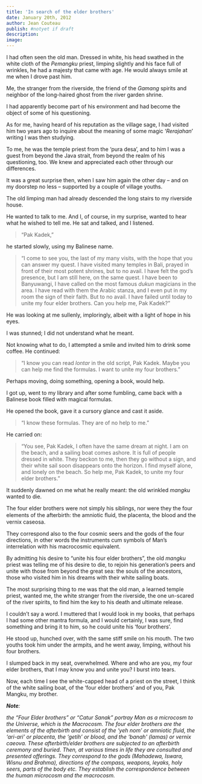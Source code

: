 ```yaml
---
title: 'In search of the elder brothers'
date: January 20th, 2012
author: Jean Couteau
publish: #notyet if draft
description:
image:
---
```

I had often seen the old man. Dressed in white, his head swathed in the white cloth of the _Pemangku_ priest, limping slightly and his face full of wrinkles, he had a majesty that came with age. He would always smile at me when I drove past him.

Me, the stranger from the riverside, the friend of the _Gamang_ spirits and neighbor of the long-haired ghost from the river garden shrine.

I had apparently become part of his environment and had become the object of some of his questioning.

As for me, having heard of his reputation as the village sage, I had visited him two years ago to inquire about the meaning of some magic ‘_Rerajahan_’ writing I was then studying.

To me, he was the temple priest from the ‘pura desa’, and to him I was a guest from beyond the Java strait, from beyond the realm of his questioning, too. We knew and appreciated each other through our differences.

It was a great surprise then, when I saw him again the other day – and on my doorstep no less – supported by a couple of village youths.

The old limping man had already descended the long stairs to my riverside house.

He wanted to talk to me. And I, of course, in my surprise, wanted to hear what he wished to tell me. He sat and talked, and I listened.

>“Pak Kadek,”

he started slowly, using my Balinese name.

>“I come to see you, the last of my many visits, with the hope that you can answer my quest. I have visited many temples in Bali, prayed in front of their most potent shrines, but to no avail. I have felt the god’s presence, but I am still here, on the same quest. I have been to Banyuwangi, I have called on the most famous _dukun_ magicians in the area. I have read with them the Arabic stanza, and I even put in my room the sign of their faith. But to no avail. I have failed until today to unite my four elder brothers. Can you help me, Pak Kadek?”

He was looking at me sullenly, imploringly, albeit with a light of hope in his eyes.

I was stunned; I did not understand what he meant.

Not knowing what to do, I attempted a smile and invited him to drink some coffee. He continued:

>“I know you can read _lontar_ in the old script, Pak Kadek. Maybe you can help me find the formulas. I want to unite my four brothers.”

Perhaps moving, doing something, opening a book, would help.

I got up, went to my library and after some fumbling, came back with a Balinese book filled with magical formulas.

He opened the book, gave it a cursory glance and cast it aside.

>“I know these formulas. They are of no help to me.”

He carried on:

>“You see, Pak Kadek, I often have the same dream at night. I am on the beach, and a sailing boat comes ashore. It is full of people dressed in white. They beckon to me, then they go without a sign, and their white sail soon disappears onto the horizon. I find myself alone, and lonely on the beach. So help me, Pak Kadek, to unite my four elder brothers.”

It suddenly dawned on me what he really meant: the old wrinkled _mangku_ wanted to die.

The four elder brothers were not simply his siblings, nor were they the four elements of the afterbirth: the amniotic ﬂuid, the placenta, the blood and the vernix caseosa.

They correspond also to the four cosmic seers and the gods of the four directions, in other words the instruments cum symbols of Man’s interrelation with his macrocosmic equivalent.

By admitting his desire to “unite his four elder brothers”, the old _mangku_ priest was telling me of his desire to die, to rejoin his generation’s peers and unite with those from beyond the great sea: the souls of the ancestors, those who visited him in his dreams with their white sailing boats.

The most surprising thing to me was that the old man, a learned temple priest, wanted me, the white stranger from the riverside, the one un-scared of the river spirits, to find him the key to his death and ultimate release.

I couldn’t say a word. I muttered that I would look in my books, that perhaps I had some other mantra formula, and I would certainly, I was sure, find something and bring it to him, so he could unite his ‘four brothers’.

He stood up, hunched over, with the same stiff smile on his mouth. The two youths took him under the armpits, and he went away, limping, without his four brothers.

I slumped back in my seat, overwhelmed. Where and who are you, my four elder brothers, that I may know you and unite you? I burst into tears.

Now, each time I see the white-capped head of a priest on the street, I think of the white sailing boat, of the ‘four elder brothers’ and of you, Pak Mangku, my brother.


_**Note**:_

_the “Four Elder brothers” or “Catur Sanak” portray Man as a microcosm to the Universe, which is the Macrocosm. The four elder brothers are the elements of the afterbirth and consist of the ‘yeh nom’ or amniotic fluid, the ‘ari-ari’ or placenta, the _‘getih’_ or blood, and the _‘banah'_ (lamas) or vernix caeova. These afterbirth/elder brothers are subjected to an afterbirth ceremony and buried. Then, at various times in life they are consulted and presented offerings. They correspond to the gods (Mahadewa, Iswara, Wisnu and Brahma), directions of the compass, weapons, _leyaks_, holy seers, parts of the body etc. They establish the correspondence between the human microcosm and the macrocosm._
